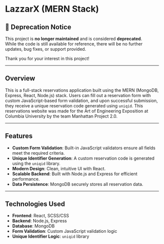 # LazzarX (MERN Stack)

## 🚨 Deprecation Notice

This project is **no longer maintained** and is considered **deprecated**.  
While the code is still available for reference, there will be no further updates, bug fixes, or support provided.

Thank you for your interest in this project!

---

## Overview

This is a full-stack reservations application built using the MERN (MongoDB, Express, React, Node.js) stack. Users can fill out a reservation form with custom JavaScript-based form validation, and upon successful submission, they receive a unique reservation code generated using `uniqid`. This reservations website was made for the Art of Engineering Exposition at Columbia University by the team Manhattan Project 2.0.

---

## Features

- **Custom Form Validation**: Built-in JavaScript validators ensure all fields meet the required criteria.
- **Unique Identifier Generation**: A custom reservation code is generated using the `uniqid` library.
- **Modern Design**: Clean, intuitive UI with React.
- **Scalable Backend**: Built with Node.js and Express for efficient performance.
- **Data Persistence**: MongoDB securely stores all reservation data.

---

## Technologies Used

- **Frontend**: React, SCSS/CSS
- **Backend**: Node.js, Express
- **Database**: MongoDB
- **Form Validation**: Custom JavaScript validation logic
- **Unique Identifier Logic**: `uniqid` library
